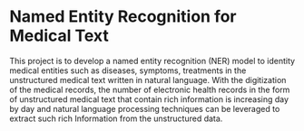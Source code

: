 # Named Entity Recognition for Medical Text

This project is  to develop a named entity recognition (NER) model to identity medical entities such as diseases, symptoms, treatments in the unstructured medical text written in natural language. With the digitization of the medical records, the number of electronic health records in the form of unstructured medical text that contain rich information is increasing day by day and natural language processing techniques can be leveraged to extract such rich Information from the unstructured data.

